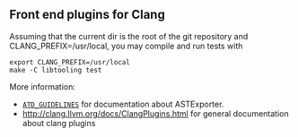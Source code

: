 
Front end plugins for Clang
---------------------------

Assuming that the current dir is the root of the git repository and CLANG_PREFIX=/usr/local, you may compile and run tests with
```
export CLANG_PREFIX=/usr/local
make -C libtooling test
```

More information:
- [`ATD_GUIDELINES`](https://github.com/facebook/infer/blob/main/facebook-clang-plugins/libtooling/ATD_GUIDELINES.md) for documentation about ASTExporter.
- http://clang.llvm.org/docs/ClangPlugins.html for general documentation about clang plugins
